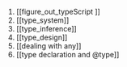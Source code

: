---
---

1. [[figure_out_typeScript ]]
2. [[type_system]]
3. [[type_inference]]
4. [[type_design]]
5. [[dealing with any]]
6. [[type declaration and @type]]